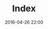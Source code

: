 ---
layout: about
date: 2016-04-26 22:00
title:  "Index"
category:
tags:
redirect_to:
  - /about
permalink: /:title
---